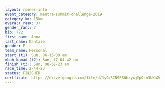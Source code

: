 ```yaml
---
layout: runner-info 
event_category: mantra-summit-challenge-2019 
category_km: 15km 
overall_rank: 37
gender_rank: 7
bib: 722
first_name: Anna
last_name: Kantale
gender: F
team_name: Personal
start_(t1): Sun, 06-15-00 am
mbah_kamad_(t2): Sun, 07-04-42 am
finish_(t3): Sun, 08-59-23 am
race_time: 2-44-23
status: FINISHER
certficate: https-//drive.google.com/file/d/1yGoSCN9ES6bzyxjEpOsm3bKu2uWMHcGJ/view?usp=sharing
---
```

